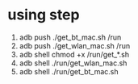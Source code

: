 # using step  

1. adb push ./get_bt_mac.sh /run  
2. adb push ./get_wlan_mac.sh /run  
3. adb shell chmod +x /run/get_*.sh  
4. adb shell ./run/get_wlan_mac.sh  
5. adb shell ./run/get_bt_mac.sh
